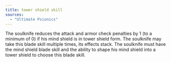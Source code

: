 ```yaml
---
title: tower shield skill
sources:
  - "Ultimate Psionics"
---
```


The soulknife reduces the attack and armor check penalties by 1 (to a minimum of 0) if his mind shield is in tower shield form. The soulknife may take this blade skill multiple times, its effects stack. The soulknife must have the mind shield blade skill and the ability to shape his mind shield into a tower shield to choose this blade skill.
